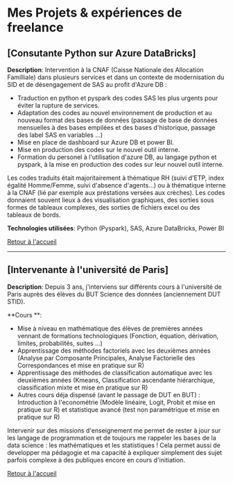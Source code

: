 # Mes Projets & expériences de freelance

## [Consutante Python sur Azure DataBricks]
**Description**: Intervention à la CNAF (Caisse Nationale des Allocation Familliale) dans plusieurs services et dans un contexte de modernisation du SID et de désengagement de SAS au profit d'Azure DB : 
- Traduction en python et pyspark des codes SAS les plus urgents pour éviter la rupture de services.
- Adaptation des codes au nouvel environnement de production et au nouveau format des bases de données (passage de base de données mensuelles à des bases empilées et des bases d'historique, passage des label SAS en variables ...)
- Mise en place de dashboard sur Azure DB et power BI.
- Mise en production des codes sur le nouvel outil interne.
- Formation du personel à l'utilisation d'azure DB, au langage python et pyspark, à la mise en production des codes sur leur nouvel outil interne.

Les codes traduits était majoritairement à thématique RH (suivi d'ETP, index égalité Homme/Femme, suivi d'absence d'agents...) ou à thématique interne à la CNAF (lié par exemple aux préstations versées aux crèches). Les codes donnaient souvent lieux à des visualisation graphiques, des sorties sous formes de tableaux complexes, des sorties de fichiers excel ou des tableaux de bords.  

**Technologies utilisées**: Python (Pyspark), SAS, Azure DataBricks, Power BI

[Retour à l'accueil](index.md)

---

## [Intervenante à l'université de Paris]
**Description**: Depuis 3 ans, j'interviens sur différents cours à l'université de Paris auprès des élèves du BUT Science des données (anciennement DUT STID).

**Cours **: 
- Mise à niveau en mathématique des élèves de premières années vennant de formations technologiques (Fonction, équation, dérivation, limites, probabilités, suites ...)
- Apprentissage des méthodes factoriels avec les deuxièmes années (Analyse par Composante Principales, Analyse Factorielle des Correspondances et mise en pratique sur R)
- Apprentissage des méthodes de classification automatique avec les deuxièmes années (Kmeans, Classification ascendante hiérarchique, classification mixte et mise en pratique sur R)
- Autres cours déja dispensé (avant le passage de DUT en BUT) : Introduction à l'econométrie (Modèle linéaire, Logit, Probit et mise en pratique sur R) et statistique avancé (test non paramétrique et mise en pratique sur R)

Intervenir sur des missions d'enseignement me permet de rester à jour sur les langage de programmation et de toujours me rappeler les bases de la data science : les mathématiques et les statistiques ! Cela permet aussi de developper ma pédagogie et ma capacité à expliquer simplement des sujet parfois complexe à des publiques encore en cours d'initiation. 

[Retour à l'accueil](index.md)

